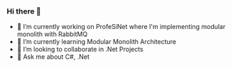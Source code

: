 ### Hi there 👋

- 🔭 I’m currently working on ProfeSiNet where I'm implementing modular monolith with RabbitMQ
- 🌱 I’m currently learning Modular Monolith Architecture 
- 👯 I’m looking to collaborate in .Net Projects
- 💬 Ask me about C#, .Net
<!--
**jakubWojnowski/jakubWojnowski** is a ✨ _special_ ✨ repository because its `README.md` (this file) appears on your GitHub profile.

Here are some ideas to get you started:

- 🔭 I’m currently working on ProfeSiNet where I'm implementing modular monolith with RabbitMQ
- 🌱 I’m currently learning Modular Monolith Architecture 
- 👯 I’m looking to collaborate in .Net Projects
- 💬 Ask me about C#, .Net
-->
